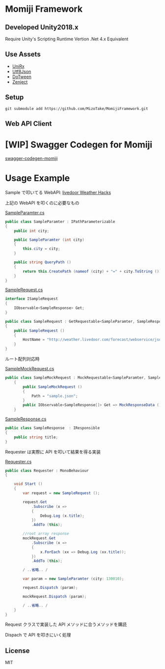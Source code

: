 # Momiji Framework

## Developed Unity2018.x

Require Unity's Scripting Runtime Vertion .Net 4.x Equivalent

## Use Assets

- [UniRx](https://github.com/neuecc/UniRx)
- [Utf8Json](https://github.com/neuecc/Utf8Json)
- [DoTween](https://assetstore.unity.com/packages/tools/animation/dotween-hotween-v2-27676)
- [Zenject](https://github.com/svermeulen/Zenject)

## Setup

```
git submodule add https://github.com/MizoTake/MomijiFramework.git
```

## Web API Client

# [WIP] Swagger Codegen for Momiji

[swagger-codegen-momiji](https://github.com/MizoTake/swagger-codegen-momiji)

# Usage Example

Sample で叩いてる WebAPI: [livedoor Weather Hacks](http://weather.livedoor.com/weather_hacks/webservice)

上記の WebAPI を叩くのに必要なもの

[SampleParamter.cs](https://github.com/MizoTake/MomijiFramework/blob/master/Example/SampleRequest/Scripts/Sample/SampleParamter.cs)

```csharp:SampleParamter.cs
public class SampleParamter : IPathParameterizable
{
	public int city;

	public SampleParamter (int city)
	{
		this.city = city;
	}

	public string QueryPath ()
	{
		return this.CreatePath (nameof (city) + "=" + city.ToString ());
	}
}
```

[SampleRequest.cs](https://github.com/MizoTake/MomijiFramework/blob/master/Example/SampleRequest/Scripts/Sample/SampleRequest.cs)

```csharp:SampleRequest.cs
interface ISampleRequest
{
	IObservable<SampleResponse> Get;
}

public class SampleRequest : GetRequestable<SampleParamter, SampleResponse>, ISampleRequest
{
	public SampleRequest ()
	{
		HostName = "http://weather.livedoor.com/forecast/webservice/json/v1";
	}
}
```

ルート配列対応時

[SampleMockRequest.cs](https://github.com/MizoTake/MomijiFramework/blob/master/Example/SampleRequest/Scripts/Sample/SampleMockRequest.cs)

```csharp:SampleMockRequest.cs
public class SampleMockRequest : MockRequestable<SampleParamter, SampleResponse[]>, IListSampleRequest
    {
        public SampleMockRequest ()
        {
            Path = "sample.json";
        }
        public IObservable<SampleResponse[]> Get => MockResponseData ();
    }
```

[SampleResponse.cs](https://github.com/MizoTake/MomijiFramework/blob/master/Example/SampleRequest/Scripts/Sample/SampleResponse.cs)

```csharp:SampleParamter.cs
public class SampleResponse  : IResponsible
{
	public string title;
}
```

Requester は実際に API を叩いて結果を得る実装

[Requester.cs](https://github.com/MizoTake/MomijiFramework/blob/master/Example/SampleRequest/Scripts/Requester.cs)

```csharp:SampleParamter.cs
public class Requester : MonoBehaviour
{

	void Start ()
	{
		var request = new SampleRequest ();

		request.Get
			.Subscribe (x =>
			{
				Debug.Log (x.title);
			})
			.AddTo (this);

		//root array response
		mockRequest.Get
			.Subscribe (x =>
			{
				x.ForEach (xx => Debug.Log (xx.title));
			})
			.AddTo (this);

		/ ..省略.. /

		var param = new SampleParamter (city: 130010);

		request.Dispatch (param);

		mockRequest.Dispatch (param);

		/ ..省略.. /
	}
}
```

Request クラスで実装した API メソッドに合うメソッドを購読

Dispach で API を叩きにいく処理

## License

MIT
